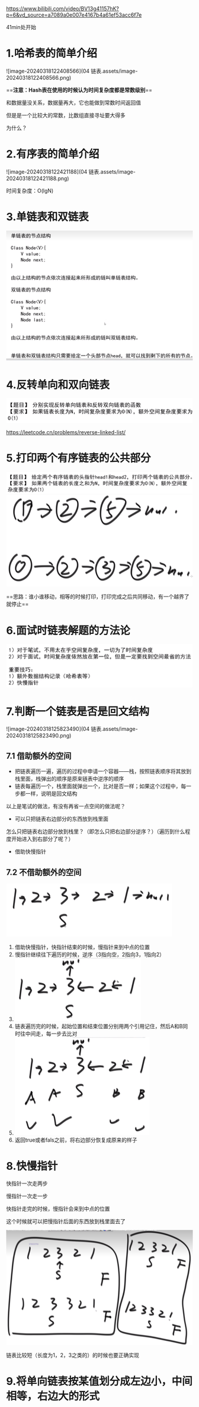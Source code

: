 https://www.bilibili.com/video/BV13g41157hK?p=6&vd_source=a7089a0e007e4167b4a61ef53acc6f7e

41min处开始

# 1.哈希表的简单介绍

![image-20240318122408566](04 链表.assets/image-20240318122408566.png)

==**注意：Hash表在使用的时候认为时间复杂度都是常数级别**==

和数据量没关系，数据量再大，它也能做到常数时间返回值

但是是一个比较大的常数，比数组直接寻址要大得多

为什么？

# 2.有序表的简单介绍

![image-20240318122421188](04 链表.assets/image-20240318122421188.png)



时间复杂度：O(lgN)

# 3.单链表和双链表

<img src="04 链表.assets/image-20240318124842437.png" alt="image-20240318124842437" style="zoom: 67%;" />

# 4.反转单向和双向链表

<img src="04 链表.assets/image-20240318125011961.png" alt="image-20240318125011961" style="zoom: 67%;" />

https://leetcode.cn/problems/reverse-linked-list/

# 5.打印两个有序链表的公共部分

<img src="04 链表.assets/image-20240318125249632.png" alt="image-20240318125249632" style="zoom: 67%;" />

<img src="04 链表.assets/image-20240318125341083.png" alt="image-20240318125341083" style="zoom:50%;" />

==思路：谁小谁移动，相等的时候打印，打印完成之后共同移动，有一个越界了就停止==

# 6.面试时链表解题的方法论

<img src="04 链表.assets/image-20240318125610822.png" alt="image-20240318125610822" style="zoom: 67%;" />

# 7.判断一个链表是否是回文结构

![image-20240318125823490](04 链表.assets/image-20240318125823490.png)

## 7.1 借助额外的空间

- 把链表遍历一遍，遍历的过程中申请一个容器——栈，按照链表顺序将其放到栈里面，栈弹出的顺序是原来链表中逆序的顺序
- 链表每遍历一个，栈里面就弹出一个，比对是否一样；如果这个过程中，每一步都一样，说明是回文结构

以上是笔试的做法，有没有再省一点空间的做法呢？

- 可以只把链表右边部分的东西放到栈里面

怎么只把链表右边部分放到栈里？（即怎么只把右边部分逆序？）（遍历到什么程度开始进入到右部分了呢？）

- 借助快慢指针

## 7.2 不借助额外的空间

<img src="04 链表.assets/image-20240319123702552.png" alt="image-20240319123702552" style="zoom:50%;" />

1. 借助快慢指针，快指针结束的时候，慢指针来到中点的位置
2. 慢指针继续往下遍历的时候，逆序（3指向空，2指向3，1指向2）
3. <img src="04 链表.assets/image-20240319123753624.png" alt="image-20240319123753624" style="zoom:50%;" />
4. 链表遍历完的时候，起始位置和结束位置分别用两个引用记住，然后A和B同时往中间走，每一步去比对
5. <img src="04 链表.assets/image-20240319123951804.png" alt="image-20240319123951804" style="zoom:50%;" />
6. 返回true或者fals之前，将右边部分恢复成原来的样子

# 8.快慢指针

快指针一次走两步

慢指针一次走一步

快指针走完的时候，慢指针会来到中点的位置

这个时候就可以把慢指针后面的东西放到栈里面去了

<img src="04 链表.assets/image-20240319122842808.png" alt="image-20240319122842808" style="zoom: 50%;" />

链表比较短（长度为1，2，3之类的）的时候也要正确实现

# 9.将单向链表按某值划分成左边小，中间相等，右边大的形式





























































